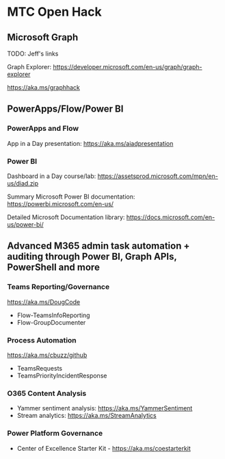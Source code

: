 # MTC Open Hack

## Microsoft Graph
TODO: Jeff's links

Graph Explorer: https://developer.microsoft.com/en-us/graph/graph-explorer

https://aka.ms/graphhack

## PowerApps/Flow/Power BI

### PowerApps and Flow
App in a Day presentation: https://aka.ms/aiadpresentation

### Power BI
  Dashboard in a Day course/lab: https://assetsprod.microsoft.com/mpn/en-us/diad.zip 
  
  Summary Microsoft Power BI documentation: https://powerbi.microsoft.com/en-us/
  
  Detailed Microsoft Documentation library:  https://docs.microsoft.com/en-us/power-bi/

## Advanced M365 admin task automation + auditing through Power BI, Graph APIs, PowerShell and more
### Teams Reporting/Governance
https://aka.ms/DougCode
- Flow-TeamsInfoReporting
- Flow-GroupDocumenter

### Process Automation
https://aka.ms/cbuzz/github
- TeamsRequests
- TeamsPriorityIncidentResponse

### O365 Content Analysis
- Yammer sentiment analysis: https://aka.ms/YammerSentiment
- Stream analytics: https://aka.ms/StreamAnalytics

### Power Platform Governance
 - Center of Excellence Starter Kit - https://aka.ms/coestarterkit
